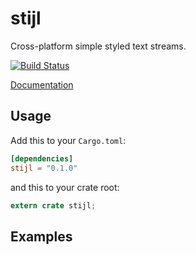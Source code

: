 stijl
=====

Cross-platform simple styled text streams.

[![Build Status](https://travis-ci.org/edmccard/tvis.svg?branch=master)](https://travis-ci.org/edmccard/tvis)

[Documentation](https://docs.rs/stijl)

## Usage

Add this to your `Cargo.toml`:

```toml
[dependencies]
stijl = "0.1.0"
```

and this to your crate root:

```rust
extern crate stijl;
```

## Examples

```rust
```
